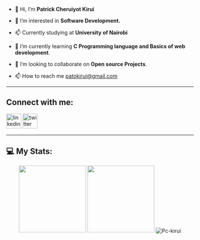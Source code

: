 



- 👋 Hi, I’m **Patrick Cheruiyot Kirui**

- 👀 I’m interested in **Software Development.**

- 📫 Currently studying at **University of Nairobi**

- 🌱 I’m currently learning **C Programming language and Basics of web development**.

- 💞️ I’m looking to collaborate on **Open source Projects**.

- 📫 How to reach me patokirui@gmail.com

---

## Connect with me:
[<img src='https://cdn.jsdelivr.net/npm/simple-icons@3.0.1/icons/linkedin.svg' alt='linkedin' height='40'>](https://www.linkedin.com/in/patrick-cheruiyot-kirui-a91335214/)
[<img src='https://cdn.jsdelivr.net/npm/simple-icons@3.0.1/icons/twitter.svg' alt='twitter' height='40'>](https://twitter.com/PcKirui) 

---
## 💻 My Stats:
<div align="center">

<img height="180em" src="https://github-readme-stats.vercel.app/api?username=Pc-Kirui&show_icons=true&theme=vue-dark&count_private=true"/>
<img height="180em" src="https://github-readme-stats.vercel.app/api/top-langs/?username=Pc-Kirui&layout=compact&langs_count=7&theme=great-gatsby"/>

<img align="center" src="https://github-readme-streak-stats.herokuapp.com/?user=Pc-Kirui&&theme=merko" alt="Pc-kirui" />

<br>
<br>
